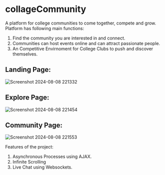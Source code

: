 # collageCommunity
A platform for college communities to come together, compete and grow.
Platform has following main functions:
1. Find the community you are interested in and connect.
2. Communities can host events online and can attract passionate people.
3. An Competitive Envirnoment for College Clubs to push and discover themselves.


## Landing Page:
![Screenshot 2024-08-08 221332](https://github.com/user-attachments/assets/e96df24f-045c-4d16-a277-b71eaa4d1f5a)

## Explore Page:
![Screenshot 2024-08-08 221454](https://github.com/user-attachments/assets/e9c42c0f-3daf-4776-8944-413b71e2d6a1)

## Community Page:
![Screenshot 2024-08-08 221553](https://github.com/user-attachments/assets/c85e9860-901e-47c6-9af7-f32d3dede6c9)


Features of the project:
1. Asynchronous Processes using AJAX.
2. Infinite Scrolling
3. Live Chat using Websockets.
